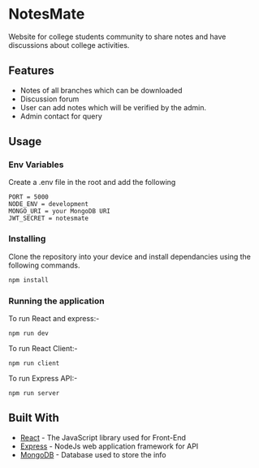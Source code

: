 # NotesMate

Website for college students community to share notes and have discussions about college activities.

## Features

- Notes of all branches which can be downloaded
- Discussion forum
- User can add notes which will be verified by the admin.
- Admin contact for query

## Usage

### Env Variables

Create a .env file in the root and add the following

```
PORT = 5000
NODE_ENV = development
MONGO_URI = your MongoDB URI
JWT_SECRET = notesmate
```

### Installing

Clone the repository into your device and install dependancies using the following commands.

```bash
npm install
```

### Running the application

To run React and express:-

```
npm run dev
```

To run React Client:-

```
npm run client
```

To run Express API:-

```
npm run server
```

## Built With

- [React](https://reactjs.org/docs/getting-started.html/) - The JavaScript library used for Front-End
- [Express](https://expressjs.com/en/starter/installing.html/) - NodeJs web application framework for API
- [MongoDB](https://www.mongodb.com//) - Database used to store the info
